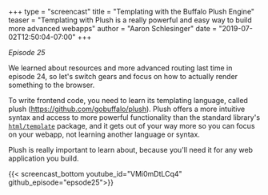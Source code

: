 +++
type = "screencast"
title = "Templating with the Buffalo Plush Engine"
teaser = "Templating with Plush is a really powerful and easy way to build more advanced webapps"
author = "Aaron Schlesinger"
date = "2019-07-02T12:50:04-07:00"
+++

_Episode 25_

We learned about resources and more advanced routing last time in episode 24, so let's switch gears and focus on how to actually render something to the browser.

<!--more-->

To write frontend code, you need to learn its templating language, called plush (https://github.com/gobuffalo/plush). Plush offers a more intuitive syntax and access to more powerful functionality than the standard library's [`html/template`](https://godoc.org/html/template) package, and it gets out of your way more so you can focus on your webapp, not learning another language or syntax.

Plush is really important to learn about, because you'll need it for any web application you build.

{{< screencast_bottom youtube_id="VMi0mDtLCq4" github_episode="epsode25">}}

